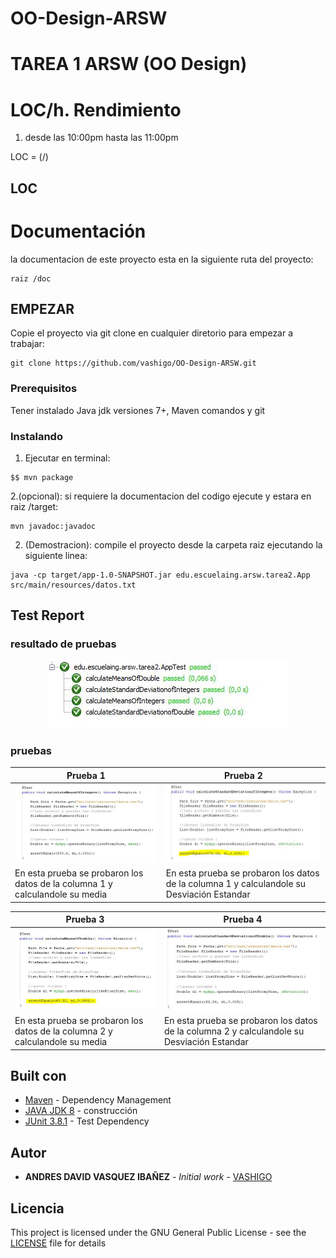 
# OO-Design-ARSW

# TAREA 1 ARSW (OO Design)



# LOC/h. Rendimiento

1. desde las 10:00pm hasta las 11:00pm

LOC = (/)

##  LOC


# Documentación

la documentacion de este proyecto esta en la siguiente ruta del proyecto:
```
raiz /doc
```


## EMPEZAR

Copie el proyecto via git clone en cualquier diretorio para empezar a trabajar:
```
git clone https://github.com/vashigo/OO-Design-ARSW.git
```

### Prerequisitos

Tener instalado Java jdk versiones 7+, Maven comandos y git

### Instalando

1. Ejecutar en terminal:

```
$$ mvn package
```
2.(opcional):
si requiere la documentacion del codigo ejecute y estara en raiz /target:

```
mvn javadoc:javadoc
```

2. (Demostracion):
  compile el proyecto desde la carpeta raiz ejecutando la siguiente linea:
  
```
java -cp target/app-1.0-SNAPSHOT.jar edu.escuelaing.arsw.tarea2.App src/main/resources/datos.txt
```

## Test Report

### resultado de pruebas

<p align="center">
 <img  src="img/resPruebas.JPG">
</p>

### pruebas

Prueba 1 | Prueba 2
------------ | ------------- 
![1](img/prueba1MeansInteger.JPG) | ![2](img/prueba2SDeviationInteger.JPG)
En esta prueba se probaron los datos de la columna 1 y calculandole su media| En esta prueba se probaron los datos de la columna 1 y calculandole su Desviación Estandar

Prueba 3 | Prueba 4
------------ | ------------- 
![1](img/prueba3MeansDouble.JPG) | ![2](img/prueba4SDeviationDouble.JPG)
En esta prueba se probaron los datos de la columna 2 y calculandole su media| En esta prueba se probaron los datos de la columna 2 y calculandole su Desviación Estandar

## Built con

* [Maven](https://maven.apache.org/) - Dependency Management
* [JAVA JDK 8](http://www.oracle.com/technetwork/java/javase/overview/index.html) - construcción
* [JUnit 3.8.1](https://mvnrepository.com/artifact/junit/junit/3.8.1) - Test Dependency


## Autor

* **ANDRES DAVID VASQUEZ IBAÑEZ** - *Initial work* - [VASHIGO](https://github.com/vashigo)


## Licencia

This project is licensed under the GNU General Public License - see the [LICENSE](LICENSE) file for details
